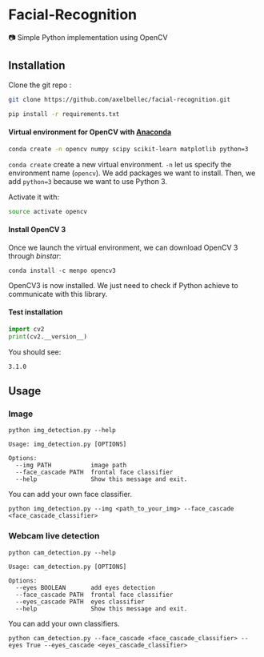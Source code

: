 # Facial-Recognition
:camera: Simple Python implementation using OpenCV


## Installation

Clone the git repo :
```sh
git clone https://github.com/axelbellec/facial-recognition.git
```

```sh
pip install -r requirements.txt
```

#### Virtual environment for OpenCV with [Anaconda](https://www.continuum.io/downloads)

```sh
conda create -n opencv numpy scipy scikit-learn matplotlib python=3
```

`conda create` create a new virtual environment. `-n` let us specify the environment name (`opencv`). We add packages we want to install. Then, we add `python=3` because we want to use Python 3.

Activate it with:
```sh
source activate opencv
```

#### Install OpenCV 3

Once we launch the virtual environment, we can download OpenCV 3 through *binstar*:
```
conda install -c menpo opencv3 
```

OpenCV3 is now installed. We just need to check if Python 
achieve to communicate with this library.

#### Test installation

```python
import cv2
print(cv2.__version__)
```

You should see:
```
3.1.0
```

## Usage

### Image

```
python img_detection.py --help

Usage: img_detection.py [OPTIONS]

Options:
  --img PATH           image path
  --face_cascade PATH  frontal face classifier
  --help               Show this message and exit.
```

You can add your own face classifier.

```
python img_detection.py --img <path_to_your_img> --face_cascade <face_cascade_classifier>
```

### Webcam live detection

```
python cam_detection.py --help

Usage: cam_detection.py [OPTIONS]

Options:
  --eyes BOOLEAN       add eyes detection
  --face_cascade PATH  frontal face classifier
  --eyes_cascade PATH  eyes classifier
  --help               Show this message and exit.
```

You can add your own classifiers.

```
python cam_detection.py --face_cascade <face_cascade_classifier> --eyes True --eyes_cascade <eyes_cascade_classifier>
```
